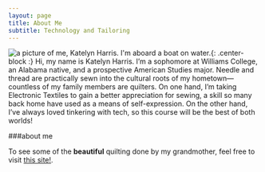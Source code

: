 ```yaml
---
layout: page
title: About Me
subtitle: Technology and Tailoring
---
```

![a picture of me, Katelyn Harris. I'm aboard a boat on water.](https://ibb.co/jZr0S0M){: .center-block :}
Hi, my name is Katelyn Harris. I’m a sophomore at Williams College, an Alabama native, and a prospective American Studies major. Needle and thread are practically sewn into the cultural roots of my hometown—countless of my family members are quilters. On one hand, I’m taking Electronic Textiles to gain a better appreciation for sewing, a skill so many back home have used as a means of self-expression. On the other hand, I’ve always loved tinkering with tech, so this course will be the best of both worlds!

###about me

To see some of the **beautiful** quilting done by my grandmother, feel free to visit [this site!](http://www.soulsgrowndeep.org/artist/addie-pearl-nicholson).
